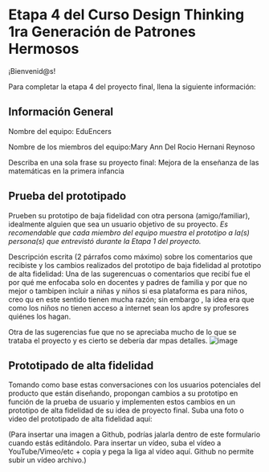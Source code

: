 # Etapa 4 del Curso Design Thinking 1ra Generación de Patrones Hermosos

¡Bienvenid@s!

Para completar la etapa 4 del proyecto final, llena la siguiente información:

## Información General

Nombre del equipo: EduEncers

Nombre de los miembros del equipo:Mary Ann Del Rocio Hernani Reynoso

Describa en una sola frase su proyecto final:
Mejora de la enseñanza de las matemáticas en la primera infancia
## Prueba del prototipado

Prueben su prototipo de baja fidelidad con otra persona (amigo/familiar), idealmente alguien que sea un usuario objetivo de su proyecto. 
_Es recomendable que cada miembro del equipo muestra el prototipo a la(s) persona(s) que entrevistó durante la Etapa 1 del proyecto._

Descripción escrita (2 párrafos como máximo) sobre los comentarios que recibiste y los cambios realizados del prototipo de baja fidelidad al prototipo de alta fidelidad:
Una de las sugerencuas o comentarios que recibí fue el por qué me  enfocaba solo en docentes y padres de familia y por que no mejor o tambipen incluir a niñas y niños si esa plataforma es para niños, creo qu en este sentido tienen mucha razón; sin embargo , la idea era que como los niños no tienen acceso a internet sean los apdre sy profesores quiénes los hagan.

Otra de las sugerencias fue que no se apreciaba mucho de lo que se trataba el proyecto y es cierto se debería dar mpas detalles.
![image](https://user-images.githubusercontent.com/127119703/235833617-0101d39c-b52d-47f7-9473-fbf8a6ea4358.png)

## Prototipado de alta fidelidad

Tomando como base estas conversaciones con los usuarios potenciales del producto que están diseñando, propongan cambios a su prototipo en función de la prueba de usuario y implementen estos cambios en un prototipo de alta fidelidad de su idea de proyecto final. Suba una foto o video del prototipado de alta fidelidad aquí:

(Para insertar una imagen a Github, podrías jalarla dentro de este formulario cuando estás editándolo. Para insertar un vídeo, suba el vídeo a YouTube/Vimeo/etc + copia y pega la liga al vídeo aquí. Github no permite subir un vídeo archivo.)
